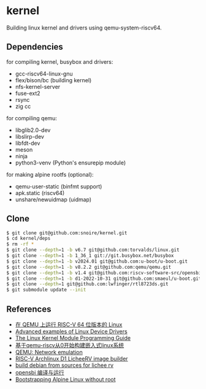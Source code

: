 # kernel

Building linux kernel and drivers using qemu-system-riscv64.

## Dependencies

for compiling kernel, busybox and drivers:
- gcc-riscv64-linux-gnu
- flex/bison/bc (building kernel)
- nfs-kernel-server
- fuse-ext2
- rsync
- zig cc

for compiling qemu:
- libglib2.0-dev
- libslirp-dev
- libfdt-dev
- meson
- ninja
- python3-venv (Python's ensurepip module)

for making alpine rootfs (optional):
- qemu-user-static (binfmt support)
- apk.static (riscv64)
- unshare/newuidmap (uidmap)

## Clone

```sh
$ git clone git@github.com:snoire/kernel.git
$ cd kernel/deps
$ rm -rf *
$ git clone --depth=1 -b v6.7 git@github.com:torvalds/linux.git
$ git clone --depth=1 -b 1_36_1 git://git.busybox.net/busybox
$ git clone --depth=1 -b v2024.01 git@github.com:u-boot/u-boot.git
$ git clone --depth=1 -b v8.2.2 git@github.com:qemu/qemu.git
$ git clone --depth=1 -b v1.4 git@github.com:riscv-software-src/opensbi.git
$ git clone --depth=1 -b d1-2022-10-31 git@github.com:smaeul/u-boot.git uboot-d1
$ git clone --depth=1 git@github.com:lwfinger/rtl8723ds.git
$ git submodule update --init
```

## References

- [在 QEMU 上运行 RISC-V 64 位版本的 Linux](https://zhuanlan.zhihu.com/p/258394849)
- [Advanced examples of Linux Device Drivers](https://github.com/d0u9/Linux-Device-Driver)
- [The Linux Kernel Module Programming Guide](https://github.com/sysprog21/lkmpg)
- [基于qemu-riscv从0开始构建嵌入式linux系统](https://quard-star-tutorial.readthedocs.io)
- [QEMU: Network emulation](https://www.qemu.org/docs/master/system/devices/net.html#using-the-user-mode-network-stack)
- [RISC-V Archlinux D1 LicheeRV image builder](https://github.com/sehraf/d1-riscv-arch-image-builder)
- [build debian from sources for lichee rv](https://andreas.welcomes-you.com/boot-sw-debian-risc-v-lichee-rv)
- [opensbi 编译与运行](https://zhuanlan.zhihu.com/p/659025580)
- [Bootstrapping Alpine Linux without root](https://blog.brixit.nl/bootstrapping-alpine-linux-without-root)

